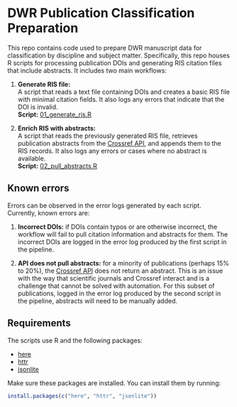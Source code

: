 # DWR Publication Classification Preparation

This repo contains code used to prepare DWR manuscript data for classification by discipline and subject matter. Specifically, this repo houses R scripts for processing publication DOIs and generating RIS citation files that include abstracts. It includes two main workflows:

1. **Generate RIS file:**  
   A script that reads a text file containing DOIs and creates a basic RIS file
   with minimal citation fields. It also logs any errors that indicate that the
   DOI is invalid.  
   **Script:** [01_generate_ris.R](01_generate_ris.R)

2. **Enrich RIS with abstracts:**  
   A script that reads the previously generated RIS file, retrieves publication
   abstracts from the [Crossref API](https://www.crossref.org/documentation/retrieve-metadata/rest-api/),
   and appends them to the RIS records. It also logs any errors or cases where
   no abstract is available.  
   **Script:** [02_pull_abstracts.R](02_pull_abstracts.R)

## Known errors

Errors can be observed in the error logs generated by each script. Currently,
known errors are:

1. **Incorrect DOIs:** if DOIs contain typos or are otherwise incorrect, the 
   workflow will fail to pull citation information and abstracts for them. The
   incorrect DOIs are logged in the error log produced by the first script in
   the pipeline.

2. **API does not pull abstracts:** for a minority of publications (perhaps 15%
   to 20%), the [Crossref API](https://www.crossref.org/documentation/retrieve-metadata/rest-api/)
   does not return an abstract. This is an issue with the way that scientific 
   journals and Crossref interact and is a challenge that cannot be solved with
   automation. For this subset of publications, logged in the error log produced
   by the second script in the pipeline, abstracts will need to be manually 
   added.

## Requirements

The scripts use R and the following packages:
- [here](https://cran.r-project.org/package=here)
- [httr](https://cran.r-project.org/package=httr)
- [jsonlite](https://cran.r-project.org/package=jsonlite)

Make sure these packages are installed. You can install them by running:

```r
install.packages(c("here", "httr", "jsonlite"))
```
